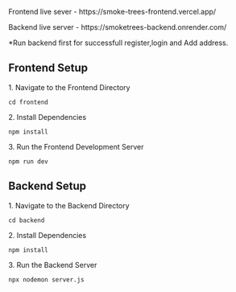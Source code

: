 


<p>Frontend live sever - https://smoke-trees-frontend.vercel.app/</p>
<p>Backend live server - https://smoketrees-backend.onrender.com/</p>

<p>*Run backend first for successfull register,login and Add address.</p>





## Frontend Setup

<p>1. Navigate to the Frontend Directory</p>
<pre><code>cd frontend</code></pre>

<p>2. Install Dependencies</p>
<pre><code>npm install</code></pre>

<p>3. Run the Frontend Development Server</p>
<pre><code>npm run dev</code></pre>


## Backend Setup

<p>1. Navigate to the Backend Directory</p>
<pre><code>cd backend</code></pre>

<p>2. Install Dependencies</p>
<pre><code>npm install</code></pre>

<p>3. Run the Backend Server</p>
<pre><code>npx nodemon server.js</code></pre>


